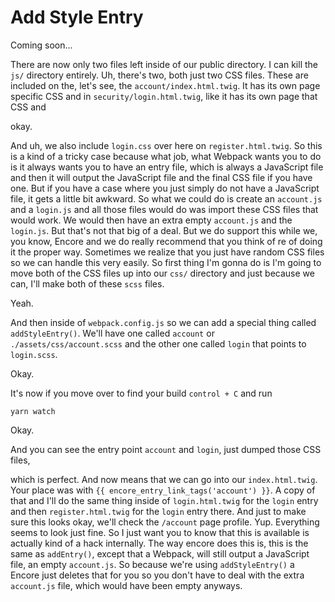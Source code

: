 # Add Style Entry

Coming soon...

There are now only two files left inside of our public directory. I can kill the `js/`
directory entirely. Uh, there's two, both just two CSS files. These are included on
the, let's see, the `account/index.html.twig`. It has its own page specific CSS and
in `security/login.html.twig`, like it has its own page that CSS and

okay.

And uh, we also include `login.css` over here on `register.html.twig`. So this is a kind of a tricky
case because what job, what Webpack wants you to do is it always wants you to have an
entry file, which is always a JavaScript file and then it will output the JavaScript
file and the final CSS file if you have one. But if you have a case where you just
simply do not have a JavaScript file, it gets a little bit awkward. So what we could
do is create an `account.js` and a `login.js` and all those files would do was
import these CSS files that would work. We would then have an extra empty `account.js`
and the `login.js`. But that's not that big of a deal. But we do support this
while we, you know, Encore and we do really recommend that you think of re of doing
it the proper way. Sometimes we realize that you just have random CSS files so we can
handle this very easily. So first thing I'm gonna do is I'm going to move both of the
CSS files up into our `css/` directory and just because we can, I'll make both of these
`scss` files.

Yeah.

And then inside of `webpack.config.js` so we can add a special thing called
`addStyleEntry()`. We'll have one called `account` or `./assets/css/account.scss`
and the other one called `login` that points to `login.scss`.

Okay.

It's now if you move over to find your build `control + C` and run

```terminal
yarn watch
```

Okay.

And you can see the entry point `account` and `login`, just dumped those CSS files,

which is perfect. And now means that we can go into our `index.html.twig`. Your place
was with `{{ encore_entry_link_tags('account') }}`. A copy of that and I'll do the same thing
inside of `login.html.twig` for the `login` entry and then `register.html.twig`
for the `login` entry there. And just to make sure this looks okay, we'll check
the `/account` page profile. Yup. Everything seems to look just fine. So I just want you
to know that this is available is actually kind of a hack internally. The way encore
does this is, this is the same as `addEntry()`, except that a Webpack, will still
output a JavaScript file, an empty `account.js`. So because we're using `addStyleEntry()`
a Encore just deletes that for you so you don't have to deal with the extra
`account.js` file, which would have been empty anyways.